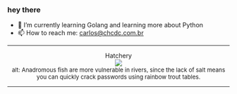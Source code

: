 ### hey there 

- :seedling: I’m currently learning Golang and learning more about Python
- :mailbox: How to reach me: carlos@chcdc.com.br


---


<!-- xkcd -->
<p align="center">Hatchery</br><img src=https://imgs.xkcd.com/comics/hatchery.png></br><font size =2>alt: Anadromous fish are more vulnerable in rivers, since the lack of salt means you can quickly crack passwords using rainbow trout tables.</br></font></p></table></p> 


<!-- xkcd -->
---
